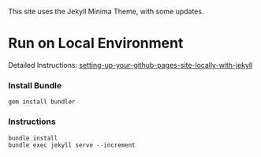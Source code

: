 This site uses the Jekyll Minima Theme, with some updates.

# Run on Local Environment

Detailed Instructions: [setting-up-your-github-pages-site-locally-with-jekyll](https://help.github.jp/enterprise/2.11/user/articles/setting-up-your-github-pages-site-locally-with-jekyll/#requirements)

### Install Bundle
```
gem install bundler
```

### Instructions
```
bundle install
bundle exec jekyll serve --increment
```
